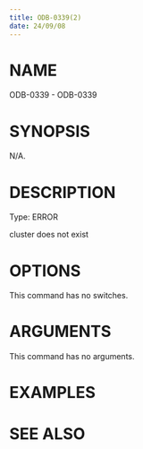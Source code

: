 ```yaml
---
title: ODB-0339(2)
date: 24/09/08
---
```


# NAME

ODB-0339 - ODB-0339

# SYNOPSIS

N/A.

# DESCRIPTION

Type: ERROR

cluster does not exist

# OPTIONS

This command has no switches.

# ARGUMENTS

This command has no arguments.

# EXAMPLES

# SEE ALSO
